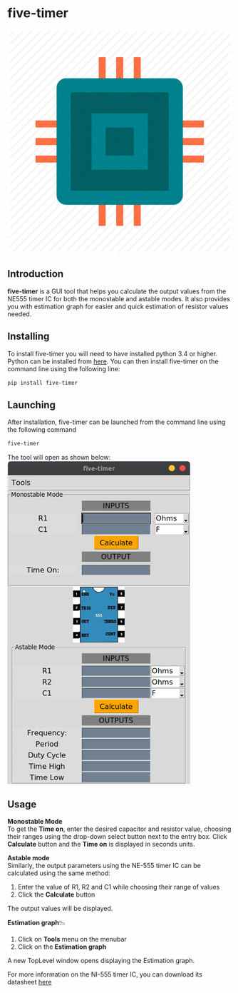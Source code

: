 # five-timer 

![five-timer window](five_timer/resources/icon.jpg)

## Introduction
**five-timer** is a GUI tool that helps you calculate the output values from the NE555 timer IC for both the monostable and astable modes. It also provides you with
estimation graph for easier and quick estimation of resistor values needed.  

## Installing
To install five-timer you will need to have installed python 3.4 or higher. Python can be installed from
[here](https://www.python.org/downloads/). You can then install five-timer on the command line using the following line:
```bash
pip install five-timer
```
## Launching
After installation, five-timer can be launched from the command line using the following command
```bash
five-timer
```

The tool will open as shown below:
![five-timer window](static/five-timer.png)

## Usage
**Monostable Mode**  
To get the **Time on**, enter the desired capacitor and resistor value, choosing their ranges using the 
drop-down select button next to the entry box. Click **Calculate** button and the **Time on** is displayed in seconds units.

**Astable mode**  
Similarly, the output parameters using the NE-555 timer IC can be calculated using the same method:  
1. Enter the value of R1, R2 and C1 while choosing their range of values  
2. Click the **Calculate** button  

The output values will be displayed.

**Estimation graph**:chart_with_downwards_trend:  
1. Click on **Tools** menu on the menubar
2. Click on the **Estimation graph**

A new TopLevel window opens displaying the Estimation graph.

For more information on the NI-555 timer IC, you can download its datasheet [here](https://components101.com/ics/555-timer-ic-pinout-datasheet)
